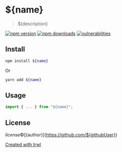 # ${name}

> ${description}

[![npm version](https://img.shields.io/npm/v/${name})](https://www.npmjs.com/package/${name})
[![npm downloads](https://img.shields.io/npm/dw/${name})](https://www.npmjs.com/package/${name})
[![vulnerabilities](https://img.shields.io/snyk/vulnerabilities/npm/${name})](https://www.npmjs.com/package/${name})

## Install

```bash
npm install ${name}
```

Or

```bash
yarn add ${name}
```

## Usage

```js
import { ... } from "${name}";
```

## License

${license} © [${author}](https://github.com/${githubUser})

[Created with trwl](https://github.com/ArtiomTr/trwl#readme)
